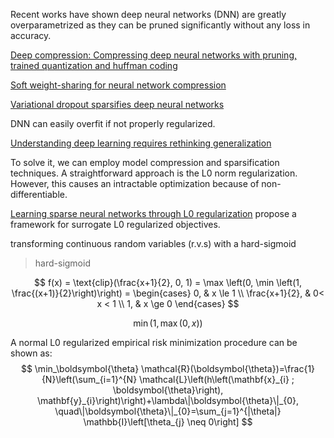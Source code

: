 Recent works have shown deep neural networks (DNN) are greatly overparametrized as they can be pruned significantly without any loss in accuracy.

[Deep compression: Compressing deep neural networks with pruning, trained quantization and huffman coding]()

[Soft weight-sharing for neural network compression]()

[Variational dropout sparsifies deep neural networks]()

DNN can easily overfit if not properly regularized.

[Understanding deep learning requires rethinking generalization]()





To solve it, we can employ model compression and sparsification techniques. A straightforward approach is the L0 norm regularization. However, this causes an intractable optimization because of non-differentiable.



[Learning sparse neural networks through L0 regularization]() propose a framework for surrogate L0 regularized objectives. 



transforming continuous random variables (r.v.s) with a hard-sigmoid

> hard-sigmoid

$$
f(x) = \text{clip}(\frac{x+1}{2}, 0, 1) = \max \left(0, \min \left(1, \frac{(x+1)}{2}\right)\right) = 
\begin{cases}
  0, & x \le 1 \\
  \frac{x+1}{2}, &  0< x < 1 \\
  1, & x \ge 0
\end{cases}
$$

$$
\min(1, \max(0, x))
$$



A normal L0 regularized empirical risk minimization procedure can be shown as:
$$
\min_\boldsymbol{\theta} \mathcal{R}(\boldsymbol{\theta})=\frac{1}{N}\left(\sum_{i=1}^{N} \mathcal{L}\left(h\left(\mathbf{x}_{i} ; \boldsymbol{\theta}\right), \mathbf{y}_{i}\right)\right)+\lambda\|\boldsymbol{\theta}\|_{0}, \quad\|\boldsymbol{\theta}\|_{0}=\sum_{j=1}^{|\theta|} \mathbb{I}\left[\theta_{j} \neq 0\right]
$$
